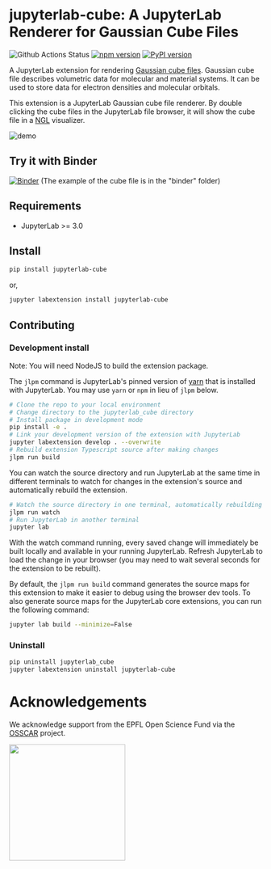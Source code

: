 # **jupyterlab-cube**: A JupyterLab Renderer for Gaussian Cube Files

![Github Actions Status](https://github.com/osscar-org/jupyterlab-cube/workflows/Build/badge.svg)
[![npm version](https://badge.fury.io/js/jupyterlab-cube.svg)](https://badge.fury.io/js/jupyterlab-cube)
[![PyPI version](https://badge.fury.io/py/jupyterlab-cube.svg)](https://badge.fury.io/py/jupyterlab-cube)

A JupyterLab extension for rendering [Gaussian cube
files](http://paulbourke.net/dataformats/cube). Gaussian cube file describes
volumetric data for molecular and material systems. It can be used to store
data for electron densities and molecular orbitals.

This extension is a JupyterLab Gaussian cube file renderer. By double clicking
the cube files in the JupyterLab file browser, it will show the cube file in a
[NGL](https://github.com/nglviewer/ngl) visualizer.

![demo](./binder/demo.gif)

## Try it with Binder

[![Binder](https://mybinder.org/badge_logo.svg)](https://mybinder.org/v2/gh/osscar-org/jupyterlab-cube/develop?urlpath=lab)
(The example of the cube file is in the "binder" folder)

## Requirements

* JupyterLab >= 3.0

## Install

```bash
pip install jupyterlab-cube
```

or,

```bash
jupyter labextension install jupyterlab-cube
```

## Contributing

### Development install

Note: You will need NodeJS to build the extension package.

The `jlpm` command is JupyterLab's pinned version of
[yarn](https://yarnpkg.com/) that is installed with JupyterLab. You may use
`yarn` or `npm` in lieu of `jlpm` below.

```bash
# Clone the repo to your local environment
# Change directory to the jupyterlab_cube directory
# Install package in development mode
pip install -e .
# Link your development version of the extension with JupyterLab
jupyter labextension develop . --overwrite
# Rebuild extension Typescript source after making changes
jlpm run build
```

You can watch the source directory and run JupyterLab at the same time in different terminals to watch for changes in the extension's source and automatically rebuild the extension.

```bash
# Watch the source directory in one terminal, automatically rebuilding when needed
jlpm run watch
# Run JupyterLab in another terminal
jupyter lab
```

With the watch command running, every saved change will immediately be built locally and available in your running JupyterLab. Refresh JupyterLab to load the change in your browser (you may need to wait several seconds for the extension to be rebuilt).

By default, the `jlpm run build` command generates the source maps for this extension to make it easier to debug using the browser dev tools. To also generate source maps for the JupyterLab core extensions, you can run the following command:

```bash
jupyter lab build --minimize=False
```

### Uninstall

```bash
pip uninstall jupyterlab_cube
jupyter labextension uninstall jupyterlab-cube
```

# Acknowledgements

We acknowledge support from the EPFL Open Science Fund via the [OSSCAR](http://www.osscar.org) project.

<img src='http://www.osscar.org/wp-content/uploads/2019/03/OSSCAR-logo.png' width='230'>
